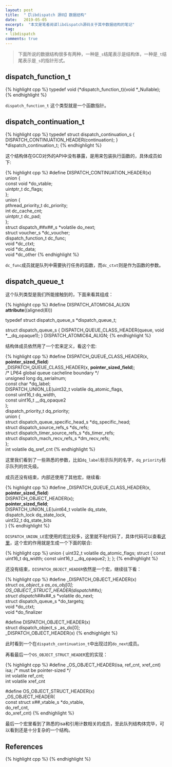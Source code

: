 ```yaml
---
layout: post
title:  "【libdispatch 源码】数据结构"
date:   2019-05-05
excerpt:  "本文是笔者阅读libdispatch源码关于其中数据结构的笔记"
tag:
- libdispatch
comments: true
---
```


> 下面所说的数据结构很多有两种，一种是`_s`结尾表示是结构体，一种是`_t`结尾表示是`_s`的指针形式。

## dispatch_function_t

{% highlight cpp %}
typedef void (*dispatch_function_t)(void *_Nullable);
{% endhighlight %}

`dispatch_function_t` 这个类型就是一个函数指针。

## dispatch_continuation_t

{% highlight cpp %}
typedef struct dispatch_continuation_s {
	DISPATCH_CONTINUATION_HEADER(continuation);
} *dispatch_continuation_t;
{% endhighlight %}

这个结构体在GCD对外的API中没有暴露，是用来包装执行函数的，具体成员如下:

{% highlight cpp %}
#define DISPATCH_CONTINUATION_HEADER(x) \
	union { \
		const void *do_vtable; \
		uintptr_t dc_flags; \
	}; \
	union { \
		pthread_priority_t dc_priority; \
		int dc_cache_cnt; \
		uintptr_t dc_pad; \
	}; \
	struct dispatch_##x##_s *volatile do_next; \
	struct voucher_s *dc_voucher; \
	dispatch_function_t dc_func; \
	void *dc_ctxt; \
	void *dc_data; \
	void *dc_other
{% endhighlight %}

`dc_func`成员就是队列中需要执行任务的函数，而`dc_ctxt`则是作为函数的参数。

## dispatch_queue_t

这个队列类型是我们所能接触到的，下面来看其组成：

{% highlight cpp %}
#define DISPATCH_ATOMIC64_ALIGN  __attribute__((aligned(8)))

typedef struct dispatch_queue_s *dispatch_queue_t;

struct dispatch_queue_s {
	DISPATCH_QUEUE_CLASS_HEADER(queue, void *__dq_opaque1);
} DISPATCH_ATOMIC64_ALIGN;
{% endhighlight %}

结构体成员依然用了一个宏来定义，看这个宏:

{% highlight cpp %}
#define DISPATCH_QUEUE_CLASS_HEADER(x, __pointer_sized_field__) \
	_DISPATCH_QUEUE_CLASS_HEADER(x, __pointer_sized_field__); \
	/* LP64 global queue cacheline boundary */ \
	unsigned long dq_serialnum; \
	const char *dq_label; \
	DISPATCH_UNION_LE(uint32_t volatile dq_atomic_flags, \
		const uint16_t dq_width, \
		const uint16_t __dq_opaque2 \
	); \
	dispatch_priority_t dq_priority; \
	union { \
		struct dispatch_queue_specific_head_s *dq_specific_head; \
		struct dispatch_source_refs_s *ds_refs; \
		struct dispatch_timer_source_refs_s *ds_timer_refs; \
		struct dispatch_mach_recv_refs_s *dm_recv_refs; \
	}; \
	int volatile dq_sref_cnt
{% endhighlight %}

这里我们看到了一些熟悉的参数，比如`dq_label`标示队列的名字，`dq_priority`标示队列的优先级。

成员还没有结束，内部还使用了其他宏，继续看:

{% highlight cpp %}
#define _DISPATCH_QUEUE_CLASS_HEADER(x, __pointer_sized_field__) \
	DISPATCH_OBJECT_HEADER(x); \
	__pointer_sized_field__; \
	DISPATCH_UNION_LE(uint64_t volatile dq_state, \
			dispatch_lock dq_state_lock, \
			uint32_t dq_state_bits \
	)
{% endhighlight %}

`DISPATCH_UNION_LE`宏使用的宏比较多，这里就不贴代码了，具体代码可以查看[这里](https://github.com/apple/swift-corelibs-libdispatch/blob/master/src/internal.h#L385-L408)，这个宏的作用就是生成一个下面的联合:

{% highlight cpp %}
union { 
	uint32_t volatile dq_atomic_flags; 
	struct { 
		const uint16_t dq_width; 
		const uint16_t __dq_opaque2; 
	}; 
};
{% endhighlight %}

还没有结束，`DISPATCH_OBJECT_HEADER`依然是一个宏，继续往下看：

{% highlight cpp %}
#define _DISPATCH_OBJECT_HEADER(x) \
	struct _os_object_s _as_os_obj[0]; \
	OS_OBJECT_STRUCT_HEADER(dispatch_##x); \
	struct dispatch_##x##_s *volatile do_next; \
	struct dispatch_queue_s *do_targetq; \
	void *do_ctxt; \
	void *do_finalizer

#define DISPATCH_OBJECT_HEADER(x) \
	struct dispatch_object_s _as_do[0]; \
	_DISPATCH_OBJECT_HEADER(x)
{% endhighlight %}

此时看到一个在`dispatch_continuation_t`中出现过的`do_next`成员。

再看最后一个`OS_OBJECT_STRUCT_HEADER`宏的实现：

{% highlight cpp %}
#define _OS_OBJECT_HEADER(isa, ref_cnt, xref_cnt) \
        isa; /* must be pointer-sized */ \
        int volatile ref_cnt; \
        int volatile xref_cnt

#define OS_OBJECT_STRUCT_HEADER(x) \
	_OS_OBJECT_HEADER(\
	const struct x##_vtable_s *do_vtable, \
	do_ref_cnt, \
	do_xref_cnt)
{% endhighlight %}

最后一个宏里看到了熟悉的isa和引用计数相关的成员，至此队列结构体完毕，可以看到还是十分复杂的一个结构。

## References

{% highlight cpp %}
{% endhighlight %}

